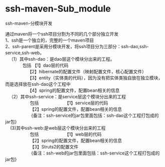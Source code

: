 # ssh-maven-Sub_module
ssh-maven-分模块开发<br/>

通过maven将一个ssh项目分割为不同的几个部分独立开发<br/>
1、ssh是一个独立的，完整的一个maven项目<br/>
2、ssh-parent是采用分模块开发，将ssh项目分为三部分：ssh-dao,ssh-service,ssh-web。<br/>
    （1）其中ssh-dao：是dao层这个模块分出来的工程。<br/>
                     包括
                    【1】dao层的代码<br/>
                    【2】hibernate的配置文件（映射配置文件，核心配置文件）<br/>
                    【3】entity（实体类的代码），因为没有把实体类独自放在独立模块，而是选择放在ssh-dao这个工程中<br/>
                    【4】spring的配置文件，配置bean相关的信息<br/>
    （2）其中ssh-service：是service层这个模块分出来的工程<br/>
                     包括
                     【1】service层的代码<br/>
                     【2】spring的配置文件，配置bean相关的信息<br/>
                      {备注：ssh-service的jar包里面包括：ssh-dao这个工程打包成的jar包}<br/>
     (3)其中ssh-web:是web层这个模块分出来的工程<br/>
                     包括
                     【1】web层的代码<br/>
                     【2】spring的配置文件，配置bean相关的信息<br/>
                     【3】Struts2的配置文件<br/>
                      {备注：ssh-web的jar包里面包括：ssh-service这个工程打包成的jar包}<br/>
